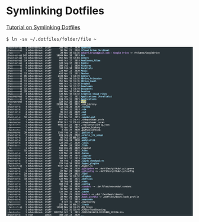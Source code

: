 # Symlinking Dotfiles

[Tutorial on Symlinking Dotfiles](https://www.freecodecamp.org/news/dive-into-dotfiles-part-2-6321b4a73608/)

`$ ln -sv ~/.dotfiles/folder/file ~`

![OSX Home Directory with Symlinks to ZSH Files](./_embed_imgs/osx_homedir.png?raw=true "OSX Home Directory with Synlinks to ZSH Files")
